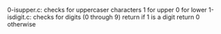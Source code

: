 0-isupper.c: checks for uppercaser characters 1 for upper 0 for lower
1-isdigit.c: checks for digits (0 through 9) return if 1 is a digit return 0 otherwise
